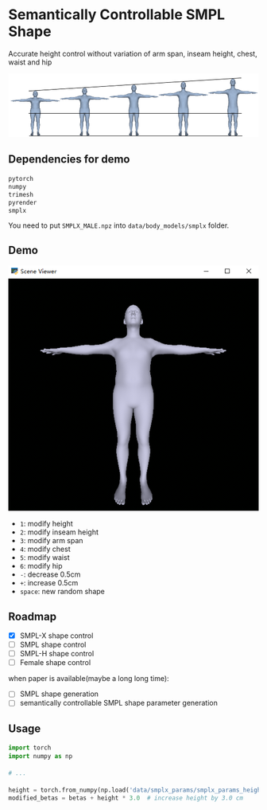 # Semantically Controllable SMPL Shape

Accurate height control without variation of arm span, inseam height, chest, waist and hip

![](image/00.png)

## Dependencies for demo

```
pytorch
numpy
trimesh
pyrender
smplx
```

You need to put `SMPLX_MALE.npz` into `data/body_models/smplx` folder.

## Demo

![](image/01.gif)

- `1`: modify height
- `2`: modify inseam height
- `3`: modify arm span
- `4`: modify chest
- `5`: modify waist
- `6`: modify hip
- `-`: decrease 0.5cm
- `+`: increase 0.5cm
- `space`: new random shape


## Roadmap

- [x] SMPL-X shape control
- [ ] SMPL shape control
- [ ] SMPL-H shape control
- [ ] Female shape control

when paper is available(maybe a long long time):

- [ ] SMPL shape generation
- [ ] semantically controllable SMPL shape parameter generation

## Usage

```python
import torch
import numpy as np

# ...

height = torch.from_numpy(np.load('data/smplx_params/smplx_params_height_1cm_b10.npz')['betas']) # [1, 10]
modified_betas = betas + height * 3.0  # increase height by 3.0 cm
```

